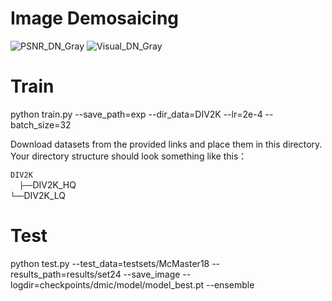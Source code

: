 # Image Demosaicing  
![PSNR_DN_Gray](/Figs/PSNR_SSIM_dmic.PNG)
![Visual_DN_Gray](/Figs/vis_dmic.PNG)
# Train
python train.py --save_path=exp --dir_data=DIV2K --lr=2e-4 --batch_size=32

Download datasets from the provided links and place them in this directory. Your directory structure should look something like this：

`DIV2K` <br/>
  `├──`DIV2K_HQ <br/>
  `└──`DIV2K_LQ <br/>

# Test
python test.py --test_data=testsets/McMaster18 --results_path=results/set24 --save_image --logdir=checkpoints/dmic/model/model_best.pt --ensemble
